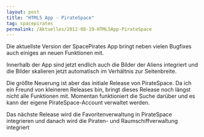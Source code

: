 ```yaml
---
layout: post
title: "HTML5 App - PirateSpace"
tag: spacepirates
permalink: /Aktuelles/2012-08-19-HTML5App-PirateSpace
---
```


Die aktuellste Version der SpacePirates App bringt neben vielen Bugfixes auch einiges an neuen Funktionen mit.

Innerhalb der App sind jetzt endlich auch die Bilder der Aliens integriert und die Bilder skalieren jetzt automatisch im Verhältnis zur Seitenbreite.

Die größte Neuerung ist aber das initiale Release von PirateSpace. Da ich ein Freund von kleineren Releases bin, bringt dieses Release noch längst nicht alle Funktionen mit. Momentan funktioniert die Suche darüber und es kann der eigene PirateSpace-Account verwaltet werden.

Das nächste Release wird die Favoritenverwaltung in PirateSpace integrieren und danach wird die Piraten- und Raumschiffverwaltung integriert
